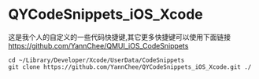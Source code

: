 # QYCodeSnippets_iOS_Xcode
这是我个人的自定义的一些代码快捷键,其它更多快捷键可以使用下面链接
https://github.com/YannChee/QMUI_iOS_CodeSnippets


```
cd ~/Library/Developer/Xcode/UserData/CodeSnippets
git clone https://github.com/YannChee/QYCodeSnippets_iOS_Xcode.git ./
```
